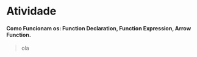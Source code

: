 # Atividade
#### Como Funcionam os: Function Declaration, Function Expression, Arrow Function.
> ola

